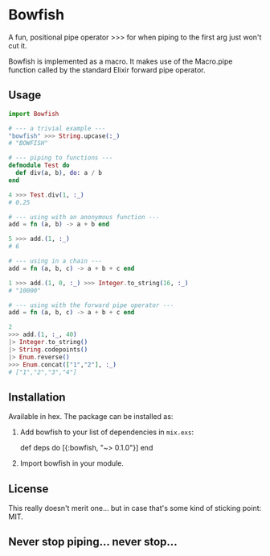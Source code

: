 # Bowfish

A fun, positional pipe operator >>> for when piping to the first arg just won't cut it.

Bowfish is implemented as a macro. It makes use of the Macro.pipe function called by the standard Elixir forward pipe operator.

## Usage

```elixir
import Bowfish

# --- a trivial example ---
"bowfish" >>> String.upcase(:_)
# "BOWFISH"

# --- piping to functions ---
defmodule Test do
  def div(a, b), do: a / b
end

4 >>> Test.div(1, :_)
# 0.25

# --- using with an anonymous function ---
add = fn (a, b) -> a + b end

5 >>> add.(1, :_)
# 6

# --- using in a chain ---
add = fn (a, b, c) -> a + b + c end

1 >>> add.(1, 0, :_) >>> Integer.to_string(16, :_)
# "10000"

# --- using with the forward pipe operator ---
add = fn (a, b, c) -> a + b + c end

2 
>>> add.(1, :_, 40) 
|> Integer.to_string() 
|> String.codepoints()
|> Enum.reverse()
>>> Enum.concat(["1","2"], :_)
# ["1","2","3","4"]
```

## Installation

Available in hex. The package can be installed as:

  1. Add bowfish to your list of dependencies in `mix.exs`:

        def deps do
          [{:bowfish, "~> 0.1.0"}]
        end

  2. Import bowfish in your module.

## License

This really doesn't merit one... but in case that's some kind of sticking point: MIT.

## Never stop piping... never stop...

